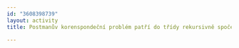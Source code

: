 ```yaml
---
id: "3608398739"
layout: activity
title: Postmanův korenspondeční problém patří do třídy rekursivně spočetných jazyků

---
```

